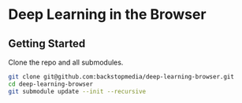 # Deep Learning in the Browser

## Getting Started

Clone the repo and all submodules.

```sh
git clone git@github.com:backstopmedia/deep-learning-browser.git
cd deep-learning-browser
git submodule update --init --recursive
```
